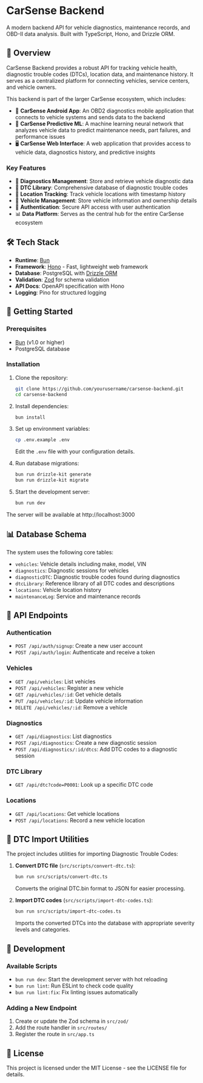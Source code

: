 # CarSense Backend

A modern backend API for vehicle diagnostics, maintenance records, and OBD-II data analysis. Built with TypeScript, Hono, and Drizzle ORM.

## 🚗 Overview

CarSense Backend provides a robust API for tracking vehicle health, diagnostic trouble codes (DTCs), location data, and maintenance history. It serves as a centralized platform for connecting vehicles, service centers, and vehicle owners.

This backend is part of the larger CarSense ecosystem, which includes:

- 📱 **CarSense Android App**: An OBD2 diagnostics mobile application that connects to vehicle systems and sends data to the backend
- 🧠 **CarSense Predictive ML**: A machine learning neural network that analyzes vehicle data to predict maintenance needs, part failures, and performance issues
- 🖥️ **CarSense Web Interface**: A web application that provides access to vehicle data, diagnostics history, and predictive insights

### Key Features

- 🔧 **Diagnostics Management**: Store and retrieve vehicle diagnostic data
- 🚨 **DTC Library**: Comprehensive database of diagnostic trouble codes
- 📍 **Location Tracking**: Track vehicle locations with timestamp history
- 🚗 **Vehicle Management**: Store vehicle information and ownership details
- 🔐 **Authentication**: Secure API access with user authentication
- 📊 **Data Platform**: Serves as the central hub for the entire CarSense ecosystem

## 🛠️ Tech Stack

- **Runtime**: [Bun](https://bun.sh/)
- **Framework**: [Hono](https://hono.dev/) - Fast, lightweight web framework
- **Database**: PostgreSQL with [Drizzle ORM](https://orm.drizzle.team/)
- **Validation**: [Zod](https://zod.dev/) for schema validation
- **API Docs**: OpenAPI specification with Hono
- **Logging**: Pino for structured logging

## 🚀 Getting Started

### Prerequisites

- [Bun](https://bun.sh/) (v1.0 or higher)
- PostgreSQL database

### Installation

1. Clone the repository:

   ```sh
   git clone https://github.com/yourusername/carsense-backend.git
   cd carsense-backend
   ```

2. Install dependencies:

   ```sh
   bun install
   ```

3. Set up environment variables:

   ```sh
   cp .env.example .env
   ```

   Edit the `.env` file with your configuration details.

4. Run database migrations:

   ```sh
   bun run drizzle-kit generate
   bun run drizzle-kit migrate
   ```

5. Start the development server:
   ```sh
   bun run dev
   ```

The server will be available at http://localhost:3000

## 📊 Database Schema

The system uses the following core tables:

- `vehicles`: Vehicle details including make, model, VIN
- `diagnostics`: Diagnostic sessions for vehicles
- `diagnosticDTC`: Diagnostic trouble codes found during diagnostics
- `dtcLibrary`: Reference library of all DTC codes and descriptions
- `locations`: Vehicle location history
- `maintenanceLog`: Service and maintenance records

## 🔌 API Endpoints

### Authentication

- `POST /api/auth/signup`: Create a new user account
- `POST /api/auth/login`: Authenticate and receive a token

### Vehicles

- `GET /api/vehicles`: List vehicles
- `POST /api/vehicles`: Register a new vehicle
- `GET /api/vehicles/:id`: Get vehicle details
- `PUT /api/vehicles/:id`: Update vehicle information
- `DELETE /api/vehicles/:id`: Remove a vehicle

### Diagnostics

- `GET /api/diagnostics`: List diagnostics
- `POST /api/diagnostics`: Create a new diagnostic session
- `POST /api/diagnostics/:id/dtcs`: Add DTC codes to a diagnostic session

### DTC Library

- `GET /api/dtc?code=P0001`: Look up a specific DTC code

### Locations

- `GET /api/locations`: Get vehicle locations
- `POST /api/locations`: Record a new vehicle location

## 💾 DTC Import Utilities

The project includes utilities for importing Diagnostic Trouble Codes:

1. **Convert DTC file** (`src/scripts/convert-dtc.ts`):

   ```sh
   bun run src/scripts/convert-dtc.ts
   ```

   Converts the original DTC.bin format to JSON for easier processing.

2. **Import DTC codes** (`src/scripts/import-dtc-codes.ts`):
   ```sh
   bun run src/scripts/import-dtc-codes.ts
   ```
   Imports the converted DTCs into the database with appropriate severity levels and categories.

## 🧪 Development

### Available Scripts

- `bun run dev`: Start the development server with hot reloading
- `bun run lint`: Run ESLint to check code quality
- `bun run lint:fix`: Fix linting issues automatically

### Adding a New Endpoint

1. Create or update the Zod schema in `src/zod/`
2. Add the route handler in `src/routes/`
3. Register the route in `src/app.ts`

## 📄 License

This project is licensed under the MIT License - see the LICENSE file for details.
